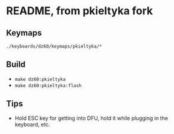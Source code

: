 README, from pkieltyka fork
===========================

## Keymaps

`./keyboards/dz60/keymaps/pkieltyka/*`


## Build

* `make dz60:pkieltyka`
* `make dz60:pkieltyka:flash`

## Tips

* Hold ESC key for getting into DFU, hold it while plugging in the keyboard, etc.
